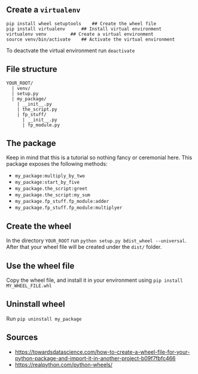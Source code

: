 ## Create a `virtualenv`
```
pip install wheel setuptools 	## Create the wheel file
pip install virtualenv 	 	## Install virtual environment 
virtualenv venv 	 	## Create a virtual environment 
source venv/bin/activate 	## Activate the virtual environment 
```

To deactvate the virtual environment run `deactivate`

## File structure
```
YOUR_ROOT/
  | venv/
  | setup.py
  | my_package/
    | __init__.py
    | the_script.py
    | fp_stuff/
      | __init__.py
      | fp_module.py
```

## The package
Keep in mind that this is a tutorial so nothing fancy or ceremonial here.
This package exposes the following methods:
- `my_package:multiply_by_two`
- `my_package:start_by_five`
- `my_package.the_script:greet`
- `my_package.the_script:my_sum`
- `my_package.fp_stuff.fp_module:adder`
- `my_package.fp_stuff.fp_module:multiplyer`


## Create the wheel
In the directory `YOUR_ROOT` run `python setup.py bdist_wheel --universal`.
After that your wheel file will be created under the `dist/` folder.

## Use the wheel file
Copy the wheel file, and install it in your environment using
`pip install MY_WHEEL_FILE.whl`

## Uninstall wheel
Run `pip uninstall my_package`


## Sources
* https://towardsdatascience.com/how-to-create-a-wheel-file-for-your-python-package-and-import-it-in-another-project-b09f7fbfc466
* https://realpython.com/python-wheels/
